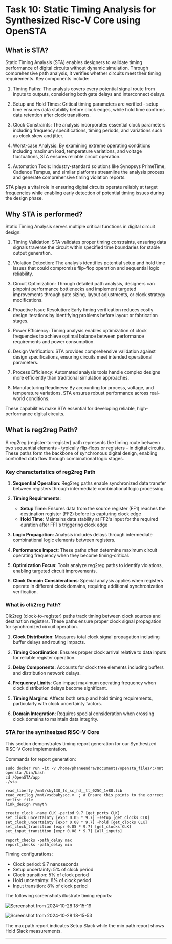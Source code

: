 # Task 10: Static Timing Analysis for Synthesized Risc-V Core using OpenSTA

## What is STA?

Static Timing Analysis (STA) enables designers to validate timing performance of digital circuits without dynamic simulation. Through comprehensive path analysis, it verifies whether circuits meet their timing requirements. Key components include:

1. Timing Paths: The analysis covers every potential signal route from inputs to outputs, considering both gate delays and interconnect delays.

2. Setup and Hold Times: Critical timing parameters are verified - setup time ensures data stability before clock edges, while hold time confirms data retention after clock transitions.

3. Clock Constraints: The analysis incorporates essential clock parameters including frequency specifications, timing periods, and variations such as clock skew and jitter.

4. Worst-case Analysis: By examining extreme operating conditions including maximum load, temperature variations, and voltage fluctuations, STA ensures reliable circuit operation.

5. Automation Tools: Industry-standard solutions like Synopsys PrimeTime, Cadence Tempus, and similar platforms streamline the analysis process and generate comprehensive timing violation reports.

STA plays a vital role in ensuring digital circuits operate reliably at target frequencies while enabling early detection of potential timing issues during the design phase.

## Why STA is performed?

Static Timing Analysis serves multiple critical functions in digital circuit design:

1. Timing Validation: STA validates proper timing constraints, ensuring data signals traverse the circuit within specified time boundaries for stable output generation.

2. Violation Detection: The analysis identifies potential setup and hold time issues that could compromise flip-flop operation and sequential logic reliability.

3. Circuit Optimization: Through detailed path analysis, designers can pinpoint performance bottlenecks and implement targeted improvements through gate sizing, layout adjustments, or clock strategy modifications.

4. Proactive Issue Resolution: Early timing verification reduces costly design iterations by identifying problems before layout or fabrication stages.

5. Power Efficiency: Timing analysis enables optimization of clock frequencies to achieve optimal balance between performance requirements and power consumption.

6. Design Verification: STA provides comprehensive validation against design specifications, ensuring circuits meet intended operational parameters.

7. Process Efficiency: Automated analysis tools handle complex designs more efficiently than traditional simulation approaches.

8. Manufacturing Readiness: By accounting for process, voltage, and temperature variations, STA ensures robust performance across real-world conditions.

These capabilities make STA essential for developing reliable, high-performance digital circuits.

## What is reg2reg Path?

A reg2reg (register-to-register) path represents the timing route between two sequential elements - typically flip-flops or registers - in digital circuits. These paths form the backbone of synchronous digital design, enabling controlled data flow through combinational logic stages.

### Key characteristics of reg2reg Path

1. **Sequential Operation**: Reg2reg paths enable synchronized data transfer between registers through intermediate combinational logic processing.

2. **Timing Requirements**:
   * **Setup Time**: Ensures data from the source register (FF1) reaches the destination register (FF2) before its capturing clock edge
   * **Hold Time**: Maintains data stability at FF2's input for the required duration after FF1's triggering clock edge

3. **Logic Propagation**: Analysis includes delays through intermediate combinational logic elements between registers.

4. **Performance Impact**: These paths often determine maximum circuit operating frequency when they become timing-critical.

5. **Optimization Focus**: Tools analyze reg2reg paths to identify violations, enabling targeted circuit improvements.

6. **Clock Domain Considerations**: Special analysis applies when registers operate in different clock domains, requiring additional synchronization verification.

### What is clk2reg Path?

Clk2reg (clock-to-register) paths track timing between clock sources and destination registers. These paths ensure proper clock signal propagation for synchronized circuit operation.

1. **Clock Distribution**: Measures total clock signal propagation including buffer delays and routing impacts.

2. **Timing Coordination**: Ensures proper clock arrival relative to data inputs for reliable register operation.

3. **Delay Components**: Accounts for clock tree elements including buffers and distribution network delays.
4. **Frequency Limits**: Can impact maximum operating frequency when clock distribution delays become significant.

5. **Timing Margins**: Affects both setup and hold timing requirements, particularly with clock uncertainty factors.

6. **Domain Integration**: Requires special consideration when crossing clock domains to maintain data integrity.

### STA for the synthesized RISC-V Core

This section demonstrates timing report generation for our Synthesized RISC-V Core implementation.

Commands for report generation:

```
sudo docker run -it -v /home/phaneendra/Documents/opensta_files/:/mnt opensta /bin/bash
cd /OpenSTA/app
./sta

read_liberty /mnt/sky130_fd_sc_hd__tt_025C_1v80.lib
read_verilog /mnt/vsdbabysoc.v  ; # Ensure this points to the correct netlist file
link_design rvmyth

create_clock -name CLK -period 9.7 [get_ports CLK]
set_clock_uncertainty [expr 0.05 * 9.7] -setup [get_clocks CLK]
set_clock_uncertainty [expr 0.08 * 9.7] -hold [get_clocks CLK]
set_clock_transition [expr 0.05 * 9.7] [get_clocks CLK]
set_input_transition [expr 0.08 * 9.7] [all_inputs]

report_checks -path_delay max
report_checks -path_delay min
```

Timing configurations:
* Clock period: 9.7 nanoseconds
* Setup uncertainty: 5% of clock period
* Clock transition: 5% of clock period  
* Hold uncertainty: 8% of clock period
* Input transition: 8% of clock period

The following screenshots illustrate timing reports:

![Screenshot from 2024-10-28 18-15-19](https://github.com/user-attachments/assets/618b30bf-2dd7-4fdc-9c94-fad650c4e0d6)

![Screenshot from 2024-10-28 18-15-53](https://github.com/user-attachments/assets/2c417990-b238-4e2f-8af0-eb545adbd070)

The max path report indicates Setup Slack while the min path report shows Hold Slack measurements.

---
